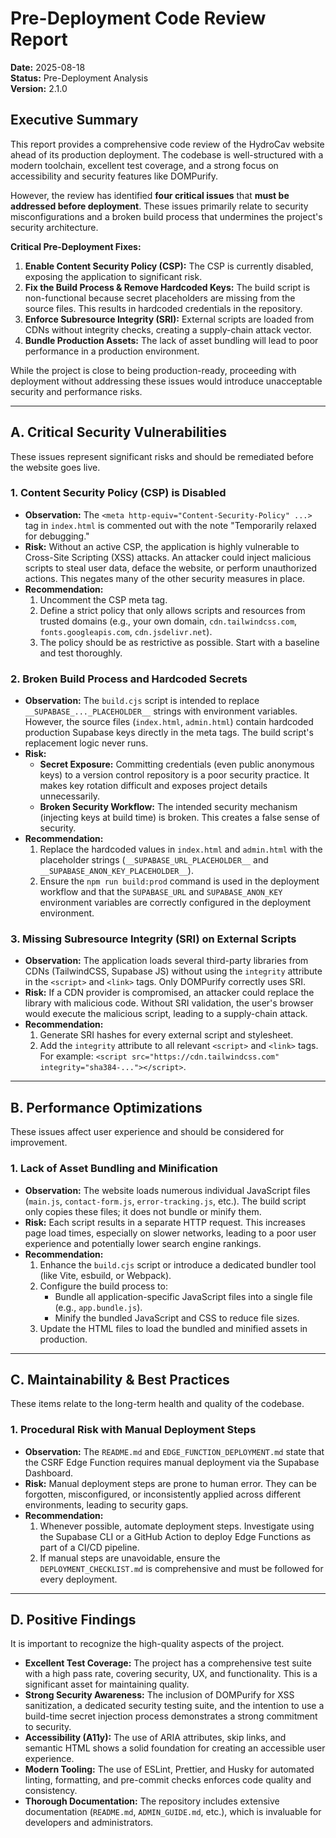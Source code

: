 # Pre-Deployment Code Review Report

**Date:** 2025-08-18  
**Status:** Pre-Deployment Analysis  
**Version:** 2.1.0

## Executive Summary

This report provides a comprehensive code review of the HydroCav website ahead of its production deployment. The codebase is well-structured with a modern toolchain, excellent test coverage, and a strong focus on accessibility and security features like DOMPurify.

However, the review has identified **four critical issues** that **must be addressed before deployment**. These issues primarily relate to security misconfigurations and a broken build process that undermines the project's security architecture.

**Critical Pre-Deployment Fixes:**
1.  **Enable Content Security Policy (CSP):** The CSP is currently disabled, exposing the application to significant risk.
2.  **Fix the Build Process & Remove Hardcoded Keys:** The build script is non-functional because secret placeholders are missing from the source files. This results in hardcoded credentials in the repository.
3.  **Enforce Subresource Integrity (SRI):** External scripts are loaded from CDNs without integrity checks, creating a supply-chain attack vector.
4.  **Bundle Production Assets:** The lack of asset bundling will lead to poor performance in a production environment.

While the project is close to being production-ready, proceeding with deployment without addressing these issues would introduce unacceptable security and performance risks.

---

## A. Critical Security Vulnerabilities

These issues represent significant risks and should be remediated before the website goes live.

### 1. Content Security Policy (CSP) is Disabled

-   **Observation:** The `<meta http-equiv="Content-Security-Policy" ...>` tag in `index.html` is commented out with the note "Temporarily relaxed for debugging."
-   **Risk:** Without an active CSP, the application is highly vulnerable to Cross-Site Scripting (XSS) attacks. An attacker could inject malicious scripts to steal user data, deface the website, or perform unauthorized actions. This negates many of the other security measures in place.
-   **Recommendation:**
    1.  Uncomment the CSP meta tag.
    2.  Define a strict policy that only allows scripts and resources from trusted domains (e.g., your own domain, `cdn.tailwindcss.com`, `fonts.googleapis.com`, `cdn.jsdelivr.net`).
    3.  The policy should be as restrictive as possible. Start with a baseline and test thoroughly.

### 2. Broken Build Process and Hardcoded Secrets

-   **Observation:** The `build.cjs` script is intended to replace `__SUPABASE_..._PLACEHOLDER__` strings with environment variables. However, the source files (`index.html`, `admin.html`) contain hardcoded production Supabase keys directly in the meta tags. The build script's replacement logic never runs.
-   **Risk:**
    -   **Secret Exposure:** Committing credentials (even public anonymous keys) to a version control repository is a poor security practice. It makes key rotation difficult and exposes project details unnecessarily.
    -   **Broken Security Workflow:** The intended security mechanism (injecting keys at build time) is broken. This creates a false sense of security.
-   **Recommendation:**
    1.  Replace the hardcoded values in `index.html` and `admin.html` with the placeholder strings (`__SUPABASE_URL_PLACEHOLDER__` and `__SUPABASE_ANON_KEY_PLACEHOLDER__`).
    2.  Ensure the `npm run build:prod` command is used in the deployment workflow and that the `SUPABASE_URL` and `SUPABASE_ANON_KEY` environment variables are correctly configured in the deployment environment.

### 3. Missing Subresource Integrity (SRI) on External Scripts

-   **Observation:** The application loads several third-party libraries from CDNs (TailwindCSS, Supabase JS) without using the `integrity` attribute in the `<script>` and `<link>` tags. Only DOMPurify correctly uses SRI.
-   **Risk:** If a CDN provider is compromised, an attacker could replace the library with malicious code. Without SRI validation, the user's browser would execute the malicious script, leading to a supply-chain attack.
-   **Recommendation:**
    1.  Generate SRI hashes for every external script and stylesheet.
    2.  Add the `integrity` attribute to all relevant `<script>` and `<link>` tags. For example: `<script src="https://cdn.tailwindcss.com" integrity="sha384-..."></script>`.

---

## B. Performance Optimizations

These issues affect user experience and should be considered for improvement.

### 1. Lack of Asset Bundling and Minification

-   **Observation:** The website loads numerous individual JavaScript files (`main.js`, `contact-form.js`, `error-tracking.js`, etc.). The build script only copies these files; it does not bundle or minify them.
-   **Risk:** Each script results in a separate HTTP request. This increases page load times, especially on slower networks, leading to a poor user experience and potentially lower search engine rankings.
-   **Recommendation:**
    1.  Enhance the `build.cjs` script or introduce a dedicated bundler tool (like Vite, esbuild, or Webpack).
    2.  Configure the build process to:
        -   Bundle all application-specific JavaScript files into a single file (e.g., `app.bundle.js`).
        -   Minify the bundled JavaScript and CSS to reduce file sizes.
    3.  Update the HTML files to load the bundled and minified assets in production.

---

## C. Maintainability & Best Practices

These items relate to the long-term health and quality of the codebase.

### 1. Procedural Risk with Manual Deployment Steps

-   **Observation:** The `README.md` and `EDGE_FUNCTION_DEPLOYMENT.md` state that the CSRF Edge Function requires manual deployment via the Supabase Dashboard.
-   **Risk:** Manual deployment steps are prone to human error. They can be forgotten, misconfigured, or inconsistently applied across different environments, leading to security gaps.
-   **Recommendation:**
    1.  Whenever possible, automate deployment steps. Investigate using the Supabase CLI or a GitHub Action to deploy Edge Functions as part of a CI/CD pipeline.
    2.  If manual steps are unavoidable, ensure the `DEPLOYMENT_CHECKLIST.md` is comprehensive and must be followed for every deployment.

---

## D. Positive Findings

It is important to recognize the high-quality aspects of the project.

-   **Excellent Test Coverage:** The project has a comprehensive test suite with a high pass rate, covering security, UX, and functionality. This is a significant asset for maintaining quality.
-   **Strong Security Awareness:** The inclusion of DOMPurify for XSS sanitization, a dedicated security testing suite, and the intention to use a build-time secret injection process demonstrates a strong commitment to security.
-   **Accessibility (A11y):** The use of ARIA attributes, skip links, and semantic HTML shows a solid foundation for creating an accessible user experience.
-   **Modern Tooling:** The use of ESLint, Prettier, and Husky for automated linting, formatting, and pre-commit checks enforces code quality and consistency.
-   **Thorough Documentation:** The repository includes extensive documentation (`README.md`, `ADMIN_GUIDE.md`, etc.), which is invaluable for developers and administrators.
